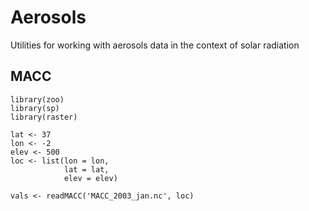 # Aerosols

Utilities for working with aerosols data in the context of solar radiation

## MACC

	library(zoo)
	library(sp)
	library(raster)

	lat <- 37
    lon <- -2
    elev <- 500
    loc <- list(lon = lon, 
	            lat = lat, 
				elev = elev)
				
    vals <- readMACC('MACC_2003_jan.nc', loc)

